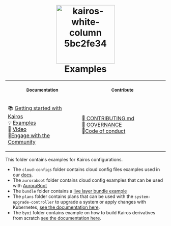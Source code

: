 <h1 align="center">
  <br>
     <img width="184" alt="kairos-white-column 5bc2fe34" src="https://user-images.githubusercontent.com/2420543/193010398-72d4ba6e-7efe-4c2e-b7ba-d3a826a55b7d.png"><br>
    Examples
<br>
</h1>

<table>
<tr>
<th align="center">
<img width="640" height="1px">
<p> 
<small>
Documentation
</small>
</p>
</th>
<th align="center">
<img width="640" height="1">
<p> 
<small>
Contribute
</small>
</p>
</th>
</tr>
<tr>
<td>

 📚 [Getting started with Kairos](https://kairos.io/docs/getting-started) <br> :bulb: [Examples](https://kairos.io/docs/examples) <br> :movie_camera: [Video](https://kairos.io/docs/media/) <br> :open_hands:[Engage with the Community](https://kairos.io/community/)
  
</td>
<td>
  
🙌[ CONTRIBUTING.md ]( https://github.com/kairos-io/kairos/blob/master/CONTRIBUTING.md ) <br> :raising_hand: [ GOVERNANCE ]( https://github.com/kairos-io/kairos/blob/master/GOVERNANCE.md ) <br>:construction_worker:[Code of conduct](https://github.com/kairos-io/kairos/blob/master/CODE_OF_CONDUCT.md) 
  
</td>
</tr>
</table>

This folder contains examples for Kairos configurations.

- The `cloud-configs` folder contains cloud config files examples used in our [docs](https://kairos.io/docs/examples/).
- The `auroraboot` folder contains cloud config examples that can be used with [AuroraBoot](https://kairos.io/docs/reference/auroraboot)
- The `bundle` folder contains a [live layer bundle example](https://kairos.io/docs/advanced/livelayering/)
- The `plans` folder contains plans that can be used with the `system-upgrade-controller` to upgrade a system or apply changes with Kubernetes, [see the documentation here](https://kairos.io/docs/upgrade/kubernetes/).
- The `byoi` folder contains example on how to build Kairos derivatives from scratch [see the documentation here](https://kairos.io/docs/reference/build-from-scratch/).